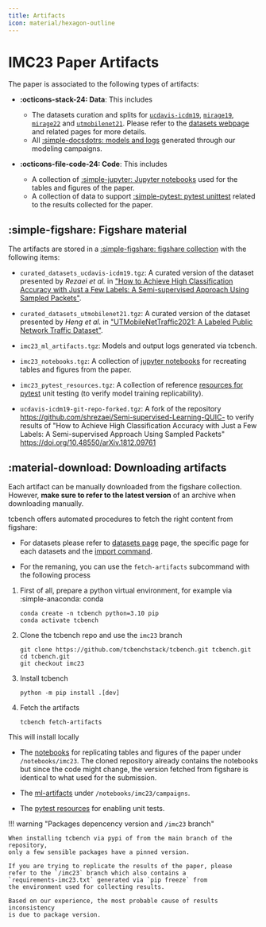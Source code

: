 ```yaml
---
title: Artifacts
icon: material/hexagon-outline
---
```


# IMC23 Paper Artifacts

The paper is associated to the following types of artifacts:

* __:octicons-stack-24: Data__: This includes 
    * The datasets curation and splits for [`ucdavis-icdm19`](/tcbench/datasets/install/ucdavis-icdm19), 
    [`mirage19`](/tcbench/datasets/install/mirage19), 
    [`mirage22`](/tcbench/datasets/install/mirage22) and 
    [`utmobilenet21`](/tcbench/datasets/install/utmobilenet21). Please refer to the 
    [datasets webpage](/tcbench/datasets/) and related pages for more details.
    * All [:simple-docsdotrs: models and logs](/tcbench/papers/imc23/ml_artifacts/) generated through our modeling campaigns.

* __:octicons-file-code-24: Code__: This includes 
    * A collection of [:simple-jupyter: Jupyter notebooks](/tcbench/papers/imc23/notebooks) 
    used for the tables and figures of the paper.
    * A collection of data to support [:simple-pytest: pytest unittest](/tcbench/papers/imc23/pytest) related to the 
    results collected for the paper.


## :simple-figshare: Figshare material

The artifacts are stored in a [:simple-figshare: figshare collection](https://figshare.com/collections/IMC23_artifacts_-_Replication_Contrastive_Learning_and_Data_Augmentation_in_Traffic_Classification_Using_a_Flowpic_Input_Representation/6849252)
with the following items:

* `curated_datasets_ucdavis-icdm19.tgz`: A curated version of the dataset presented by *Rezaei et al.* in ["How to Achieve High Classification Accuracy with Just a Few Labels: A Semi-supervised Approach Using Sampled Packets"](https://doi.org/10.48550/arXiv.1812.09761).

* `curated_datasets_utmobilenet21.tgz`: A curated version of the dataset presented by *Heng et al.* in ["UTMobileNetTraffic2021: A Labeled Public Network Traffic Dataset"](https://doi.org/10.1109/LNET.2021.3098455).

* `imc23_ml_artifacts.tgz`: Models and output logs generated via tcbench.

* `imc23_notebooks.tgz`: A collection of [jupyter notebooks](/tcbench/papers/imc23/notebooks) for recreating tables and figures from the paper.

* `imc23_pytest_resources.tgz`: A collection of reference [resources for pytest](/tcbench/papers/imc23/pytest) unit testing (to verify model training replicability).

* `ucdavis-icdm19-git-repo-forked.tgz`: A fork of the repository https://github.com/shrezaei/Semi-supervised-Learning-QUIC- to verify results of "How to Achieve High Classification Accuracy with Just a Few Labels: A Semi-supervised Approach Using Sampled Packets" https://doi.org/10.48550/arXiv.1812.09761


## :material-download: Downloading artifacts

Each artifact can be manually downloaded from the figshare collection. However, 
__make sure to refer to the latest version__ of an archive when downloading manually.

tcbench offers automated procedures to fetch the right content from figshare:

* For datasets please refer to [datasets page](/tcbench/datasets) page, 
the specific page for each datasets and the [import command](/tcbench/datasets/import).

* For the remaning, you can use the `fetch-artifacts` subcommand
with the following process

1.  First of all, prepare a python virtual environment, for example via :simple-anaconda: conda
    ```
    conda create -n tcbench python=3.10 pip
    conda activate tcbench
    ```

2. Clone the tcbench repo and use the `imc23` branch
    ```
    git clone https://github.com/tcbenchstack/tcbench.git tcbench.git
    cd tcbench.git
    git checkout imc23
    ```

3. Install tcbench
    ```
    python -m pip install .[dev]
    ```

4. Fetch the artifacts
    ```
    tcbench fetch-artifacts
    ```

This will install locally

* The [notebooks](/tcbench/papers/imc23/notebooks/) for replicating tables and figures of the paper under `/notebooks/imc23`.
The cloned repository already contains the notebooks but since the code might
change, the version fetched from figshare is identical to what used for the submission.

* The [ml-artifacts](/tcbench/papers/imc23/ml_artifacts/) under `/notebooks/imc23/campaigns`.

* The [pytest resources](/tcbench/papers/imc23/pytest/) for enabling unit tests.


!!! warning "Packages depencency version and `/imc23` branch"

    When installing tcbench via pypi of from the main branch of the repository,
    only a few sensible packages have a pinned version.

    If you are trying to replicate the results of the paper, please
    refer to the `/imc23` branch which also contains a
    `requirements-imc23.txt` generated via `pip freeze` from 
    the environment used for collecting results. 

    Based on our experience, the most probable cause of results inconsistency
    is due to package version. 
